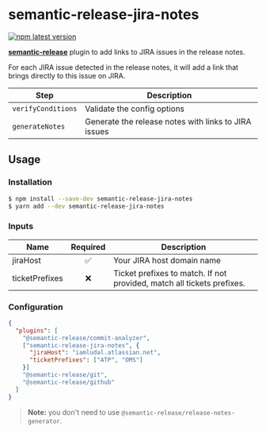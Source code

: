 # semantic-release-jira-notes

[![npm latest version](https://img.shields.io/npm/v/semantic-release-jira-notes/latest.svg)](https://www.npmjs.com/package/semantic-release-jira-notes)

[**semantic-release**](https://github.com/semantic-release/semantic-release) plugin to add links to
JIRA issues in the release notes.

For each JIRA issue detected in the release notes, it will add a link that brings directly to this issue on JIRA.


| Step               | Description                                          |
| ------------------ | ---------------------------------------------------- |
| `verifyConditions` | Validate the config options                          |
| `generateNotes`    | Generate the release notes with links to JIRA issues |


## Usage

### Installation

```bash
$ npm install --save-dev semantic-release-jira-notes
$ yarn add --dev semantic-release-jira-notes
```

### Inputs

| Name           | Required | Description                                                            |
| -------------- | :------: | ---------------------------------------------------------------------- |
| jiraHost       |    ✅     | Your JIRA host domain name                                             |
| ticketPrefixes |    ❌     | Ticket prefixes to match. If not provided, match all tickets prefixes. |

### Configuration

```json
{
  "plugins": [
    "@semantic-release/commit-analyzer",
    ["semantic-release-jira-notes", {
      "jiraHost": "iamludal.atlassian.net",
      "ticketPrefixes": ["ATP", "OMS"]
    }]
    "@semantic-release/git",
    "@semantic-release/github"
  ]
}
```

> **Note:** you don't need to use `@semantic-release/release-notes-generator`.
